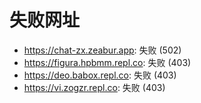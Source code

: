 # 失败网址
- https://chat-zx.zeabur.app: 失败 (502)
- https://figura.hpbmm.repl.co: 失败 (403)
- https://deo.babox.repl.co: 失败 (403)
- https://vi.zogzr.repl.co: 失败 (403)
